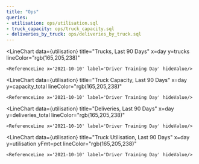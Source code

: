 ```yaml
---
title: "Ops"
queries:
- utilisation: ops/utilisation.sql
- truck_capacity: ops/truck_capacity.sql
- deliveries_by_truck: ops/deliveries_by_truck.sql
---
```




<LineChart
  data={utilisation}
  title="Trucks, Last 90 Days"
  x=day
  y=trucks
  lineColor="rgb(165,205,238)"
>
    <ReferenceLine x='2021-10-10' label='Driver Training Day' hideValue/>
</LineChart>

<LineChart
  data={utilisation}
  title="Truck Capacity, Last 90 Days"
  x=day
  y=capacity_total
  lineColor="rgb(165,205,238)"
>
    <ReferenceLine x='2021-10-10' label='Driver Training Day' hideValue/>
</LineChart>

<LineChart
  data={utilisation}
  title="Deliveries, Last 90 Days"
  x=day
  y=deliveries_total
  lineColor="rgb(165,205,238)"
>
    <ReferenceLine x='2021-10-10' label='Driver Training Day' hideValue/>
</LineChart>

<LineChart
  data={utilisation}
  title="Truck Utilisation, Last 90 Days"
  x=day
  y=utilisation
  yFmt=pct
  lineColor="rgb(165,205,238)"
>
    <ReferenceLine x='2021-10-10' label='Driver Training Day' hideValue/>
</LineChart>
